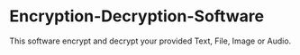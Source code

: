 # Encryption-Decryption-Software
This software encrypt and decrypt your provided Text, File, Image or Audio.
